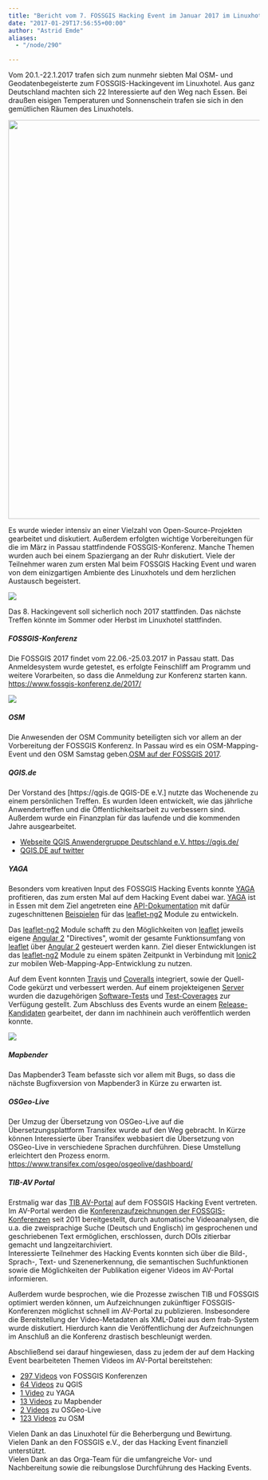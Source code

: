 ```yaml
---
title: "Bericht vom 7. FOSSGIS Hacking Event im Januar 2017 im Linuxhotel"
date: "2017-01-29T17:56:55+00:00"
author: "Astrid Emde"
aliases:
  - "/node/290"

---
```


<p>
Vom 20.1.-22.1.2017 trafen sich zum nunmehr siebten Mal OSM- und Geodatenbegeisterte zum FOSSGIS-Hackingevent im Linuxhotel. Aus ganz Deutschland machten sich 22 Interessierte auf den Weg nach Essen. Bei draußen eisigen Temperaturen und Sonnenschein trafen sie sich in den gemütlichen Räumen des Linuxhotels.
</p>
<img width="800px" src="/news/images/2017-01-29-PANO_20170121_085343_kl.jpg"/>

<p>
Es wurde wieder intensiv an einer Vielzahl von Open-Source-Projekten gearbeitet und diskutiert. Außerdem erfolgten wichtige Vorbereitungen für die im März in Passau stattfindende FOSSGIS-Konferenz. Manche Themen wurden auch bei einem Spaziergang an der Ruhr diskutiert. Viele der Teilnehmer waren zum ersten Mal beim FOSSGIS Hacking Event und waren von dem einizgartigen Ambiente des Linuxhotels und dem herzlichen Austausch begeistert.
</p>
<img src="/news/legacy/250px-P1010586_kl.JPG">

<p>
Das 8. Hackingevent soll sicherlich noch 2017 stattfinden. Das nächste Treffen könnte im Sommer oder Herbst im Linuxhotel stattfinden.
</p>
<p>
<h5>FOSSGIS-Konferenz</h5>
Die FOSSGIS 2017 findet vom 22.06.-25.03.2017 in Passau statt. Das Anmeldesystem wurde getestet, es erfolgte Feinschliff am Programm und  weitere Vorarbeiten, so dass die Anmeldung zur Konferenz starten kann.
<br>
<a href="https://www.fossgis-konferenz.de/2017/" target="_blank">https://www.fossgis-konferenz.de/2017/</a></br>
</p>
<img src="/news/legacy/250px-P1010584_kl.JPG">
<p>
<h5>OSM</h5>
Die Anwesenden der OSM Community beteiligten sich vor allem an der Vorbereitung der FOSSGIS Konferenz. In Passau wird es ein OSM-Mapping-Event und den OSM Samstag geben.<a href="https://www.fossgis-konferenz.de/2017/socialevents/" target="_blank">OSM auf der FOSSGIS 2017</a>.
</p>
<p>
<h5> QGIS.de</h5>
Der Vorstand des [https://qgis.de QGIS-DE e.V.] nutzte das
Wochenende zu einem persönlichen Treffen. Es wurden Ideen entwickelt,
wie das jährliche Anwendertreffen und die &Ouml;ffentlichkeitsarbeit zu
verbessern sind. Außerdem wurde ein Finanzplan für das laufende und die
kommenden Jahre ausgearbeitet.
<ul>
  <li><a href="https://qgis.de/" target="blank">Webseite QGIS Anwendergruppe Deutschland e.V. https://qgis.de/</a></li>
  <li><a href="https://twitter.com/QGIS_DE" target="blank">QGIS.DE auf twitter</a></li>
</ul>
</p>
<p>
<h5>YAGA</h5>
Besonders vom kreativen Input des FOSSGIS Hacking Events konnte <a href="https://yagajs.org/" target="_blank">YAGA</a> profitieren, das zum ersten Mal auf dem Hacking Event dabei war. <a href="https://yagajs.org/" target="_blank">YAGA</a> ist in Essen mit dem Ziel angetreten eine <a href="https://leaflet-ng2.yagajs.org/latest/typedoc" target="_blank">API-Dokumentation</a> mit dafür zugeschnittenen <a href="https://leaflet-ng2.yagajs.org/latest/examples" target="_blank">Beispielen</a> für das <a href="https://github.com/yagajs/leaflet-ng2" target="_blank">leaflet-ng2</a> Module zu entwickeln.
</p>
<p>
Das <a href="https://github.com/yagajs/leaflet-ng2" target="_blank"> leaflet-ng2</a> Module schafft zu den Möglichkeiten von <a href="https://leafletjs.com/" target="_blank"> leaflet</a> jeweils eigene <a href="https://angular.io/" target="_blank"> Angular 2</a> "Directives", womit der gesamte Funktionsumfang von <a href="https://leafletjs.com/" target="_blank"> leaflet</a> über <a href="https://angular.io/" target="_blank"> Angular 2</a> gesteuert werden kann. Ziel dieser Entwicklungen ist das <a href="https://github.com/yagajs/leaflet-ng2" target="_blank"> leaflet-ng2</a> Module zu einem späten Zeitpunkt in Verbindung mit <a href="https://ionic.io/" target="_blank"> Ionic2</a> zur mobilen Web-Mapping-App-Entwicklung zu nutzen.
</p>
<p>
Auf dem Event konnten <a href="https://travis-ci.org/yagajs/leaflet-ng2" target="_blank"> Travis</a> und <a href="https://coveralls.io/github/yagajs/leaflet-ng2" target="_blank"> Coveralls</a> integriert, sowie der Quell-Code gekürzt und verbessert werden. Auf einem projekteigenen <a href="https://leaflet-ng2.yagajs.org/" target="_blank"> Server</a> wurden die dazugehörigen <a href="https://leaflet-ng2.yagajs.org/latest/browser-test" target="_blank"> Software-Tests</a> und <a href="https://leaflet-ng2.yagajs.org/latest/coverage" target="_blank"> Test-Coverages</a> zur Verfügung gestellt. Zum Abschluss des Events wurde an einem <a href="https://www.npmjs.com/package/@yaga/leaflet-ng2" target="_blank"> Release-Kandidaten</a> gearbeitet, der dann im nachhinein auch veröffentlich werden konnte.
</p>
<img src="/news/legacy/250px-P1010624_kl.JPG">
<p>
<h5>Mapbender</h5>
Das Mapbender3 Team befasste sich vor allem mit Bugs, so dass die nächste Bugfixversion von Mapbender3 in Kürze zu erwarten ist.
</p>

<p>
<h5>OSGeo-Live</h5>
Der Umzug der &Uuml;bersetzung von OSGeo-Live auf die &Uuml;bersetzungsplattform Transifex wurde auf den Weg gebracht. In Kürze können Interessierte über Transifex webbasiert die &Uuml;bersetzung von OSGeo-Live in verschiedene Sprachen durchführen. Diese Umstellung erleichtert den Prozess enorm.
<br>
<a href="https://www.transifex.com/osgeo/osgeolive/dashboard/" target="_blank">https://www.transifex.com/osgeo/osgeolive/dashboard/</a>
</p>

<p>
<h5>TIB-AV Portal</h5>
Erstmalig war das <a href="https://av.tib.eu" target="_blank">TIB AV-Portal</a> auf dem FOSSGIS Hacking Event vertreten. Im AV-Portal werden die <a href="https://av.tib.eu/search?f=publisher%3Bhttp://av.tib.eu/resource/FOSSGIS_e.V." target="_blank">Konferenzaufzeichnungen der FOSSGIS-Konferenzen</a> seit 2011 bereitgestellt, durch automatische Videoanalysen, die u.a. die zweisprachige Suche (Deutsch und Englisch) im gesprochenen und geschriebenen Text ermöglichen, erschlossen, durch DOIs zitierbar gemacht und langzeitarchiviert.
<br>
Interessierte Teilnehmer des Hacking Events konnten sich über die Bild-, Sprach-, Text- und Szenenerkennung, die semantischen Suchfunktionen sowie die Möglichkeiten der Publikation eigener Videos im AV-Portal informieren.
</p>
<p>
Außerdem wurde besprochen, wie die Prozesse zwischen TIB und FOSSGIS optimiert werden können, um Aufzeichnungen zukünftiger FOSSGIS-Konferenzen möglichst schnell im AV-Portal zu publizieren. Insbesondere die Bereitstellung der Video-Metadaten als XML-Datei aus dem frab-System wurde diskutiert. Hierdurch kann die Veröffentlichung der Aufzeichnungen im Anschluß an die Konferenz drastisch beschleunigt werden.
<p>
</p>
Abschließend sei darauf hingewiesen, dass zu jedem der auf dem Hacking Event bearbeiteten Themen Videos im AV-Portal bereitstehen:

<ul>
  <li><a href="https://av.tib.eu/search?f=publisher%3Bhttp://av.tib.eu/resource/FOSSGIS_e.V." target="_blank">297 Videos</a> von FOSSGIS Konferenzen</li>
  <li><a href="https://av.tib.eu/search?q=qgis&loc=de" target="_blank"> 64 Videos</a> zu QGIS</li>
  <li><a href="https://av.tib.eu/media/20362" target="_blank"> 1 Video</a> zu YAGA</li>
  <li><a href="https://av.tib.eu/search?q=mapbender&loc=de" target="_blank"> 13 Videos</a> zu Mapbender</li>
  <li><a href="https://av.tib.eu/search?q=%22osgeo+live%22&loc=de&f" target="_blank"> 2 Videos</a> zu OSGeo-Live</li>
  <li><a href="https://av.tib.eu/search?q=osm&loc=de&f=publisher%3Bhttp://av.tib.eu/resource/FOSSGIS_e.V.,publisher%3Bhttp://av.tib.eu/resource/FOSS4G,publisher%3Bhttp://av.tib.eu/resource/FOSS_HFT" target="_blank"> 123 Videos</a> zu OSM</li>
</ul>
</p>
<p>
<div id="cke_pastebin">
	Vielen Dank an das Linuxhotel für die Beherbergung und Bewirtung.</div>
<div id="cke_pastebin">
	Vielen Dank an den FOSSGIS e.V., der das Hacking Event finanziell unterstützt.</div>
<div id="cke_pastebin">
	Vielen Dank an das Orga-Team für die umfangreiche Vor- und Nachbereitung sowie die reibungslose Durchführung des Hacking Events.</div>
</p>
